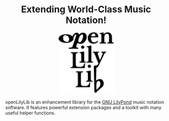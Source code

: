 <h1 style="text-align: center;">Extending World-Class Music Notation!</h1>

<div style="text-align: center;">
<img src="images/openlilylib-logo.svg" alt="drawing" style="width: 35%;margin: 0 auto;"/>
</div>

openLilyLib is an enhancement library for the
[GNU LilyPond](http://lilypond.org) music notation software. It features
powerful extension packages and a toolkit with many useful helper functions.